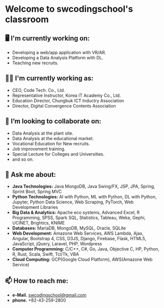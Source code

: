 # Welcome to swcodingschool's classroom

## 🖥️ I'm currently working on:
- Developing a web/app application with VR/AR.
- Developing a Data Analysis Platform with DL.
- Teaching new recruits.

## 👨‍💼 I'm currently working as:
- CEO, Code Tech. Co., Ltd. 
- Representative Instructor, Korea IT Academy Co., Ltd. 
- Education Director, Chungbuk ICT Inductry Association
- Director, Digital Convergence Contents Association

## 👯 I’m looking to collaborate on:
- Data Analysis at the plant site.
- Data Analysis at the educational market.
- Vocational Education for New recruits.
- Job improvement training.
- Special Lecture for Colleges and Universities.
- and so on.
    
## 💬 Ask me about:
- **Java Technologies:** Java MongoDB, Java Swing/FX, JSP, JPA, Spring, Sprint Boot, Spring MVC  
- **Python Technologies:** AI with Python, ML with Python, DL with Python, Jupyter, Python Data Science, Web Scraping, PyTorch, Web Development Libraries
- **Big Data & Analytics:** Apache eco systems, Advanced Excel, R Programming, SPSS, Spark SQL, Statistics, Tableau, Weka, Gephi, UCINET, Brightics, KNIME  
- **Databases:** MariaDB, MongoDB, MySQL, Oracle, SQLite   
- **Web Development:** Amazone Web Services, AWS Lambda, Ajax, Angular, Bootstrap 4, CSS, D3JS, Django, Firebase, Flask, HTML5, JavaScript, jQuery, Laravel, PHP, Wordpress
- **Computer Programming:** C/C++, C#, Go, Java, Objective C, HP, Python, R, Rust, Scala, Swift, Tcl/Tk, VBA  
- **Cloud Computing:** GCP(Google Cloud Platform), AWS(Amazone Web Service)

    
## 📫 How to reach me: 
- **e-Mail.** swcodingschool@gmail.com  
- **phone.** +82-43-259-2800  

<!--

- 🌱 I’m currently learning ...
- 👯 I’m looking to collaborate on ...
- 🤔 I’m looking for help with ...
- 💬 Ask me about ...
- 📫 How to reach me: ...
- 😄 Pronouns: ...
- ⚡ Fun fact: ...
-->
